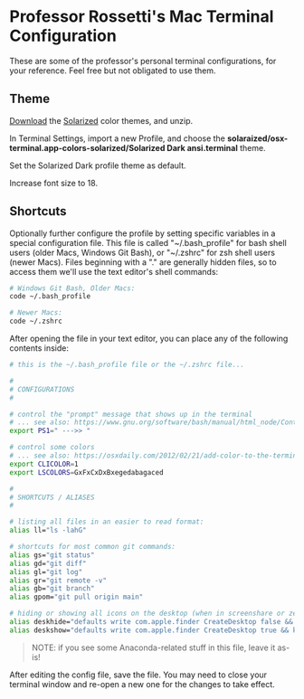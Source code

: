 # Professor Rossetti's Mac Terminal Configuration

These are some of the professor's personal terminal configurations, for your reference. Feel free but not obligated to use them.

## Theme

[Download](http://ethanschoonover.com/solarized/files/solarized.zip) the [Solarized](http://ethanschoonover.com/solarized) color themes, and unzip.

In Terminal Settings, import a new Profile, and choose the **solaraized/osx-terminal.app-colors-solarized/Solarized Dark ansi.terminal** theme.

Set the Solarized Dark profile theme as default.

Increase font size to 18.

## Shortcuts

Optionally further configure the profile by setting specific variables in a special configuration file. This file is called "\~/.bash_profile" for bash shell users (older Macs, Windows Git Bash), or "\~/.zshrc" for zsh shell users (newer Macs). Files beginning with a "." are generally hidden files, so to access them we'll use the text editor's shell commands:

```sh
# Windows Git Bash, Older Macs:
code ~/.bash_profile

# Newer Macs:
code ~/.zshrc
```

After opening the file in your text editor, you can place any of the following contents inside:


``` sh
# this is the ~/.bash_profile file or the ~/.zshrc file...

#
# CONFIGURATIONS
#

# control the "prompt" message that shows up in the terminal
# ... see also: https://www.gnu.org/software/bash/manual/html_node/Controlling-the-Prompt.html
export PS1=" --->> "

# control some colors
# ... see also: https://osxdaily.com/2012/02/21/add-color-to-the-terminal-in-mac-os-x/
export CLICOLOR=1
export LSCOLORS=GxFxCxDxBxegedabagaced

#
# SHORTCUTS / ALIASES
#

# listing all files in an easier to read format:
alias ll="ls -lahG"

# shortcuts for most common git commands:
alias gs="git status"
alias gd="git diff"
alias gl="git log"
alias gr="git remote -v"
alias gb="git branch"
alias gpom="git pull origin main"

# hiding or showing all icons on the desktop (when in screenshare or zen modes):
alias deskhide="defaults write com.apple.finder CreateDesktop false && killall Finder"
alias deskshow="defaults write com.apple.finder CreateDesktop true && killall Finder"

```

> NOTE: if you see some Anaconda-related stuff in this file, leave it as-is!

After editing the config file, save the file. You may need to close your terminal window and re-open a new one for the changes to take effect.
